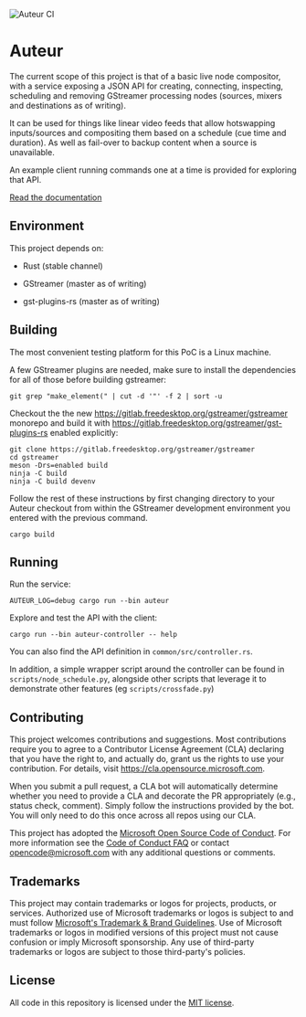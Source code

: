 ![Auteur CI](https://github.com/MathieuDuponchelle/auteur/actions/workflows/CI.yml/badge.svg?branch=main)

# Auteur

The current scope of this project is that of a basic live node
compositor, with a service exposing a JSON API for creating,
connecting, inspecting, scheduling and removing GStreamer processing
nodes (sources, mixers and destinations as of writing).

It can be used for things like linear video feeds that allow hotswapping inputs/sources and compositing
them based on a schedule (cue time and duration). As well as fail-over to backup content when a source 
is unavailable.

An example client running commands one at a time is provided
for exploring that API.

[Read the documentation](https://microsoft.github.io/auteur)

## Environment

This project depends on:

* Rust (stable channel)

* GStreamer (master as of writing)

* gst-plugins-rs (master as of writing)

## Building

The most convenient testing platform for this PoC is a Linux machine.

A few GStreamer plugins are needed, make sure to install the dependencies
for all of those before building gstreamer:

``` shell
git grep "make_element(" | cut -d '"' -f 2 | sort -u
```

Checkout the the new <https://gitlab.freedesktop.org/gstreamer/gstreamer>
monorepo and build it with <https://gitlab.freedesktop.org/gstreamer/gst-plugins-rs>
enabled explicitly:

``` shell
git clone https://gitlab.freedesktop.org/gstreamer/gstreamer
cd gstreamer
meson -Drs=enabled build
ninja -C build
ninja -C build devenv
```

Follow the rest of these instructions by first changing directory to your Auteur checkout from within the GStreamer development environment you entered with the previous command.

``` shell
cargo build
```

## Running

Run the service:

``` shell
AUTEUR_LOG=debug cargo run --bin auteur
```

Explore and test the API with the client:

``` shell
cargo run --bin auteur-controller -- help
```

You can also find the API definition in `common/src/controller.rs`.

In addition, a simple wrapper script around the controller can
be found in `scripts/node_schedule.py`, alongside other scripts that leverage
it to demonstrate other features (eg `scripts/crossfade.py`)

## Contributing

This project welcomes contributions and suggestions.  Most contributions require you to agree to a
Contributor License Agreement (CLA) declaring that you have the right to, and actually do, grant us
the rights to use your contribution. For details, visit https://cla.opensource.microsoft.com.

When you submit a pull request, a CLA bot will automatically determine whether you need to provide
a CLA and decorate the PR appropriately (e.g., status check, comment). Simply follow the instructions
provided by the bot. You will only need to do this once across all repos using our CLA.

This project has adopted the [Microsoft Open Source Code of Conduct](https://opensource.microsoft.com/codeofconduct/).
For more information see the [Code of Conduct FAQ](https://opensource.microsoft.com/codeofconduct/faq/) or
contact [opencode@microsoft.com](mailto:opencode@microsoft.com) with any additional questions or comments.

## Trademarks

This project may contain trademarks or logos for projects, products, or services. Authorized use of Microsoft 
trademarks or logos is subject to and must follow 
[Microsoft's Trademark & Brand Guidelines](https://www.microsoft.com/en-us/legal/intellectualproperty/trademarks/usage/general).
Use of Microsoft trademarks or logos in modified versions of this project must not cause confusion or imply Microsoft sponsorship.
Any use of third-party trademarks or logos are subject to those third-party's policies.

## License

All code in this repository is licensed under the [MIT license](LICENSE).
